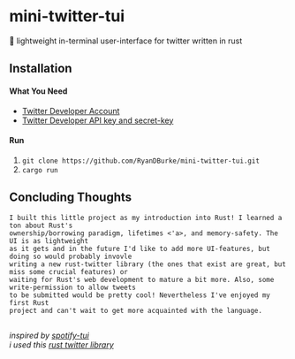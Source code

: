 # mini-twitter-tui

:crab: lightweight in-terminal user-interface for twitter written in rust

## Installation

#### What You Need
* [Twitter Developer Account](https://developer.twitter.com/en)
* [Twitter Developer API key and secret-key](https://developer.twitter.com/en/portal/dashboard)

#### Run
1. ```git clone https://github.com/RyanDBurke/mini-twitter-tui.git```
2. ```cargo run```

## Concluding Thoughts
```
I built this little project as my introduction into Rust! I learned a ton about Rust's
ownership/borrowing paradigm, lifetimes <'a>, and memory-safety. The UI is as lightweight
as it gets and in the future I'd like to add more UI-features, but doing so would probably invovle
writing a new rust-twitter library (the ones that exist are great, but miss some crucial features) or
waiting for Rust's web development to mature a bit more. Also, some write-permission to allow tweets
to be submitted would be pretty cool! Nevertheless I've enjoyed my first Rust
project and can't wait to get more acquainted with the language.
```

##
<em>inspired by [spotify-tui](https://github.com/Rigellute/spotify-tui)</em> </br>
<em>i used this [rust twitter library](https://github.com/egg-mode-rs/egg-mode)</em>
